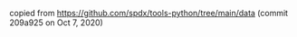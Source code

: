 <!--
SPDX-FileCopyrightText: TNG Technology Consulting GmbH

SPDX-License-Identifier: Apache-2.0
-->

copied from https://github.com/spdx/tools-python/tree/main/data (commit 209a925 on Oct 7, 2020)


